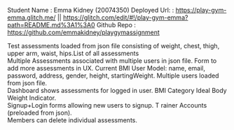 Student Name		:  Emma Kidney (20074350)
Deployed Url:		: https://play-gym-emma.glitch.me/  || https://glitch.com/edit/#!/play-gym-emma?path=README.md%3A1%3A0
Github Repo		: https://github.com/emmakidney/playgymassignment

Test assessments loaded from json file consisting of weight, chest, thigh, upper arm, waist, hips.List of all assessments			
Multiple Assessments associated with multiple users in json file. 
Form to add more assessments in UX.	
Current BMI	
User Model: name, email, password, address, gender, height, startingWeight. 
Multiple users loaded from json file.		
Dashboard shows assessments for logged in user.	
BMI Category
Ideal Body Weight Indicator.	
Signup+Login forms allowing new users to signup.	T
rainer Accounts (preloaded from json).	
Members can delete individual assessments.		
			

